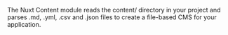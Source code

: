 The Nuxt Content module reads the content/ directory in your project and parses .md, .yml, .csv and .json files to create a file-based CMS for your application.
